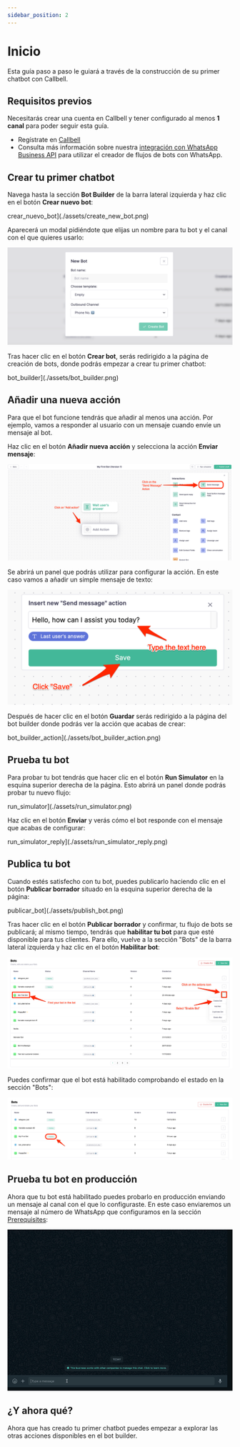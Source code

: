 ```yaml
---
sidebar_position: 2
---
```


# Inicio

Esta guía paso a paso le guiará a través de la construcción de su primer chatbot con Callbell.

## Requisitos previos

Necesitarás crear una cuenta en Callbell y tener configurado al menos **1 canal** para poder seguir esta guía.

- Regístrate en [Callbell](https://dash.callbell.eu/users/sign_up)
- Consulta más información sobre nuestra [integración con WhatsApp Business API](https://callbellsupport.zendesk.com/hc/en-us/articles/360007805898-How-to-integrate-WhatsApp-into-Callbell-through-the-WhatsApp-Business-APIs) para utilizar el creador de flujos de bots con WhatsApp.

## Crear tu primer chatbot

Navega hasta la sección **Bot Builder** de la barra lateral izquierda y haz clic en el botón **Crear nuevo bot**:

crear_nuevo_bot](./assets/create_new_bot.png)

Aparecerá un modal pidiéndote que elijas un nombre para tu bot y el canal con el que quieres usarlo:

![create_new_bot_modal](./assets/create_new_bot_modal.png)

Tras hacer clic en el botón **Crear bot**, serás redirigido a la página de creación de bots, donde podrás empezar a crear tu primer chatbot:

bot_builder](./assets/bot_builder.png)

## Añadir una nueva acción

Para que el bot funcione tendrás que añadir al menos una acción. Por ejemplo, vamos a responder al usuario con un mensaje cuando envíe un mensaje al bot.

Haz clic en el botón **Añadir nueva acción** y selecciona la acción **Enviar mensaje**:

![add_new_action](./assets/add_new_action.png)

Se abrirá un panel que podrás utilizar para configurar la acción. En este caso vamos a añadir un simple mensaje de texto:

![add_new_action_panel](./assets/add_new_action_panel.png)

Después de hacer clic en el botón **Guardar** serás redirigido a la página del bot builder donde podrás ver la acción que acabas de crear:

bot_builder_action](./assets/bot_builder_action.png)

## Prueba tu bot

Para probar tu bot tendrás que hacer clic en el botón **Run Simulator** en la esquina superior derecha de la página. Esto abrirá un panel donde podrás probar tu nuevo flujo:

run_simulator](./assets/run_simulator.png)

Haz clic en el botón **Enviar** y verás cómo el bot responde con el mensaje que acabas de configurar:

run_simulator_reply](./assets/run_simulator_reply.png)

## Publica tu bot

Cuando estés satisfecho con tu bot, puedes publicarlo haciendo clic en el botón **Publicar borrador** situado en la esquina superior derecha de la página:

publicar_bot](./assets/publish_bot.png)

Tras hacer clic en el botón **Publicar borrador** y confirmar, tu flujo de bots se publicará; al mismo tiempo, tendrás que **habilitar tu bot** para que esté disponible para tus clientes. Para ello, vuelve a la sección "Bots" de la barra lateral izquierda y haz clic en el botón **Habilitar bot**:

![enable_bot](./assets/enable_bot.png)

Puedes confirmar que el bot está habilitado comprobando el estado en la sección "Bots":

![bot_enabled](./assets/bot_enabled.png)

## Prueba tu bot en producción

Ahora que tu bot está habilitado puedes probarlo en producción enviando un mensaje al canal con el que lo configuraste. En este caso enviaremos un mensaje al número de WhatsApp que configuramos en la sección [Prerequisites](#prerequisites):

![test_bot_in_production](./assets/test_bot_in_production.gif)

## ¿Y ahora qué?

Ahora que has creado tu primer chatbot puedes empezar a explorar las otras acciones disponibles en el bot builder.